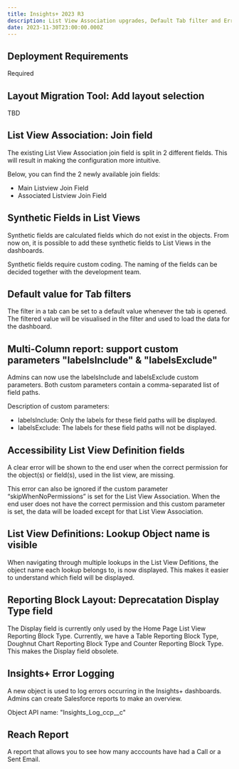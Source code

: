 ```yaml
---
title: Insights+ 2023 R3
description: List View Association upgrades, Default Tab filter and Error logging
date: 2023-11-30T23:00:00.000Z
---
```


## Deployment Requirements

<feature-badges package zip>Required</feature-badges>

## Layout Migration Tool: Add layout selection

TBD

## List View Association: Join field

The existing List View Association join field is split in 2 different fields. This will result in making the configuration more intuitive.

Below, you can find the 2 newly available join fields:
- Main Listview Join Field
- Associated Listview Join Field

## Synthetic Fields in List Views

Synthetic fields are calculated fields which do not exist in the objects. From now on, it is possible to add these synthetic fields to List Views in the dashboards. 

Synthetic fields require custom coding. The naming of the fields can be decided together with the development team.

## Default value for Tab filters

The filter in a tab can be set to a default value whenever the tab is opened. The filtered value will be visualised in the filter and used to load the data for the dashboard.

## Multi-Column report: support custom parameters "labelsInclude" & "labelsExclude"

Admins can now use the labelsInclude and labelsExclude custom parameters. Both custom parameters contain a comma-separated list of field paths.

Description of custom parameters:

- labelsInclude: Only the labels for these field paths will be displayed.
- labelsExclude: The labels for these field paths will not be displayed.

## Accessibility List View Definition fields

A clear error will be shown to the end user when the correct permission for the object(s) or field(s), used in the list view, are missing.

This error can also be ignored if the custom parameter “skipWhenNoPermissions” is set for the List View Association. When the end user does not have the correct permission and this custom parameter is set, the data will be loaded except for that List View Association.

## List View Definitions: Lookup Object name is visible

When navigating through multiple lookups in the List View Defitions, the object name each lookup belongs to, is now displayed. This makes it easier to understand which field will be displayed.

## Reporting Block Layout: Deprecatation Display Type field 

The Display field is currently only used by the Home Page List View Reporting Block Type. Currently, we have a Table Reporting Block Type, Doughnut Chart Reporting Block Type and Counter Reporting Block Type. 
This makes the Display field obsolete.

## Insights+ Error Logging

A new object is used to log errors occurring in the Insights+ dashboards. Admins can create Salesforce reports to make an overview.

Object API name: "Insights_Log_ccp__c"

## Reach Report

A report that allows you to see how many acccounts have had a Call or a Sent Email.





